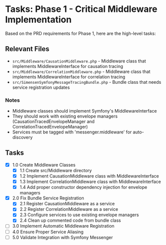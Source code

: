 # Tasks: Phase 1 - Critical Middleware Implementation

Based on the PRD requirements for Phase 1, here are the high-level tasks:

## Relevant Files

- `src/Middleware/CausationMiddleware.php` - Middleware class that implements MiddlewareInterface for causation tracing
- `src/Middleware/CorrelationMiddleware.php` - Middleware class that implements MiddlewareInterface for correlation tracing
- `src/SimensenSymfonyMessageTracingBundle.php` - Bundle class that needs service registration updates

### Notes

- Middleware classes should implement Symfony's MiddlewareInterface
- They should work with existing envelope managers (CausationTracedEnvelopeManager and CorrelationTracedEnvelopeManager)
- Services must be tagged with 'messenger.middleware' for auto-discovery

## Tasks

- [x] 1.0 Create Middleware Classes
  - [x] 1.1 Create src/Middleware directory
  - [x] 1.2 Implement CausationMiddleware class with MiddlewareInterface
  - [x] 1.3 Implement CorrelationMiddleware class with MiddlewareInterface
  - [x] 1.4 Add proper constructor dependency injection for envelope managers
- [x] 2.0 Fix Bundle Service Registration
  - [x] 2.1 Register CausationMiddleware as a service
  - [x] 2.2 Register CorrelationMiddleware as a service  
  - [x] 2.3 Configure services to use existing envelope managers
  - [x] 2.4 Clean up commented code from bundle class
- [ ] 3.0 Implement Automatic Middleware Registration
- [ ] 4.0 Ensure Proper Service Aliasing
- [ ] 5.0 Validate Integration with Symfony Messenger